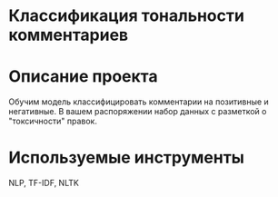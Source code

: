 # Классификация тональности комментариев

# Описание проекта
Обучим модель классифицировать комментарии на позитивные и негативные. В вашем распоряжении набор данных с разметкой о "токсичности" правок.

# Используемые инструменты
NLP, TF-IDF, NLTK
